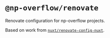 # `@np-overflow/renovate`

Renovate configuration for np-overflow projects.

Based on work from [`nuxt/renovate-config-nuxt`](https://github.com/nuxt/renovate-config-nuxt).
